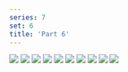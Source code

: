 ```yaml
---
series: 7
set: 6
title: 'Part 6'
---
```


![](../../../../assets/shell/part-6/shell48.jpg)
![](../../../../assets/shell/part-6/shell49.jpg)
![](../../../../assets/shell/part-6/shell50.jpg)
![](../../../../assets/shell/part-6/shell51.jpg)
![](../../../../assets/shell/part-6/shell52.jpg)
![](../../../../assets/shell/part-6/shell53.jpg)
![](../../../../assets/shell/part-6/shell54.jpg)
![](../../../../assets/shell/part-6/shell55.jpg)
![](../../../../assets/shell/part-6/shell56.jpg)
![](../../../../assets/shell/part-6/shell57.jpg)